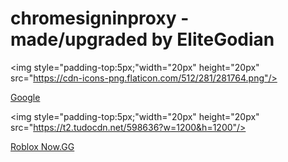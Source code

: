 # chromesigninproxy - made/upgraded by EliteGodian

  <img style="padding-top:5px;"width="20px" height="20px" src="https://cdn-icons-png.flaticon.com/512/281/281764.png"/>

<a target="_self" href="https://www.google.com" > Google </a>
  
  

  <img style="padding-top:5px;"width="20px" height="20px" src="https://t2.tudocdn.net/598636?w=1200&h=1200"/>

<a target="_self" href="https://now.gg/apps/roblox-corporation/5349/roblox.html" > Roblox Now.GG </a>
